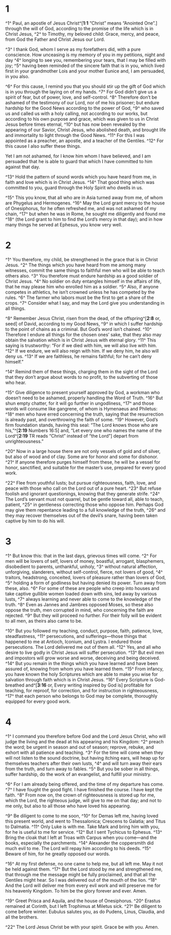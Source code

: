 # 1 
^1^ Paul, an apostle of Jesus Christ^[**1:1** “Christ” means “Anointed One”.] through the will of God, according to the promise of the life which is in Christ Jesus, ^2^ to Timothy, my beloved child: Grace, mercy, and peace, from God the Father and Christ Jesus our Lord. 


^3^ I thank God, whom I serve as my forefathers did, with a pure conscience. How unceasing is my memory of you in my petitions, night and day ^4^ longing to see you, remembering your tears, that I may be filled with joy; ^5^ having been reminded of the sincere faith that is in you, which lived first in your grandmother Lois and your mother Eunice and, I am persuaded, in you also. 

^6^ For this cause, I remind you that you should stir up the gift of God which is in you through the laying on of my hands. ^7^ For God didn’t give us a spirit of fear, but of power, love, and self-control. ^8^ Therefore don’t be ashamed of the testimony of our Lord, nor of me his prisoner; but endure hardship for the Good News according to the power of God, ^9^ who saved us and called us with a holy calling, not according to our works, but according to his own purpose and grace, which was given to us in Christ Jesus before times eternal, ^10^ but has now been revealed by the appearing of our Savior, Christ Jesus, who abolished death, and brought life and immortality to light through the Good News. ^11^ For this I was appointed as a preacher, an apostle, and a teacher of the Gentiles. ^12^ For this cause I also suffer these things. 

Yet I am not ashamed, for I know him whom I have believed, and I am persuaded that he is able to guard that which I have committed to him against that day. 

^13^ Hold the pattern of sound words which you have heard from me, in faith and love which is in Christ Jesus. ^14^ That good thing which was committed to you, guard through the Holy Spirit who dwells in us. 

^15^ This you know, that all who are in Asia turned away from me, of whom are Phygelus and Hermogenes. ^16^ May the Lord grant mercy to the house of Onesiphorus, for he often refreshed me, and was not ashamed of my chain, ^17^ but when he was in Rome, he sought me diligently and found me ^18^ (the Lord grant to him to find the Lord’s mercy in that day); and in how many things he served at Ephesus, you know very well. 

# 2 
^1^ You therefore, my child, be strengthened in the grace that is in Christ Jesus. ^2^ The things which you have heard from me among many witnesses, commit the same things to faithful men who will be able to teach others also. ^3^ You therefore must endure hardship as a good soldier of Christ Jesus. ^4^ No soldier on duty entangles himself in the affairs of life, that he may please him who enrolled him as a soldier. ^5^ Also, if anyone competes in athletics, he isn’t crowned unless he has competed by the rules. ^6^ The farmer who labors must be the first to get a share of the crops. ^7^ Consider what I say, and may the Lord give you understanding in all things. 

^8^ Remember Jesus Christ, risen from the dead, of the offspring^[**2:8** or, seed] of David, according to my Good News, ^9^ in which I suffer hardship to the point of chains as a criminal. But God’s word isn’t chained. ^10^ Therefore I endure all things for the chosen ones’ sake, that they also may obtain the salvation which is in Christ Jesus with eternal glory. ^11^ This saying is trustworthy: “For if we died with him, we will also live with him. ^12^ If we endure, we will also reign with him. If we deny him, he also will deny us. ^13^ If we are faithless, he remains faithful; for he can’t deny himself.” 


^14^ Remind them of these things, charging them in the sight of the Lord that they don’t argue about words to no profit, to the subverting of those who hear. 

^15^ Give diligence to present yourself approved by God, a workman who doesn’t need to be ashamed, properly handling the Word of Truth. ^16^ But shun empty chatter, for it will go further in ungodliness, ^17^ and those words will consume like gangrene, of whom is Hymenaeus and Philetus: ^18^ men who have erred concerning the truth, saying that the resurrection is already past, and overthrowing the faith of some. ^19^ However, God’s firm foundation stands, having this seal: “The Lord knows those who are his,”^[**2:19** Numbers 16:5] and, “Let every one who names the name of the Lord^[**2:19** TR reads “Christ” instead of “the Lord”] depart from unrighteousness.” 
 

^20^ Now in a large house there are not only vessels of gold and of silver, but also of wood and of clay. Some are for honor and some for dishonor. ^21^ If anyone therefore purges himself from these, he will be a vessel for honor, sanctified, and suitable for the master’s use, prepared for every good work. 

^22^ Flee from youthful lusts; but pursue righteousness, faith, love, and peace with those who call on the Lord out of a pure heart. ^23^ But refuse foolish and ignorant questionings, knowing that they generate strife. ^24^ The Lord’s servant must not quarrel, but be gentle toward all, able to teach, patient, ^25^ in gentleness correcting those who oppose him. Perhaps God may give them repentance leading to a full knowledge of the truth, ^26^ and they may recover themselves out of the devil’s snare, having been taken captive by him to do his will. 

# 3 
^1^ But know this: that in the last days, grievous times will come. ^2^ For men will be lovers of self, lovers of money, boastful, arrogant, blasphemers, disobedient to parents, unthankful, unholy, ^3^ without natural affection, unforgiving, slanderers, without self-control, fierce, not lovers of good, ^4^ traitors, headstrong, conceited, lovers of pleasure rather than lovers of God, ^5^ holding a form of godliness but having denied its power. Turn away from these, also. ^6^ For some of these are people who creep into houses and take captive gullible women loaded down with sins, led away by various lusts, ^7^ always learning and never able to come to the knowledge of the truth. ^8^ Even as Jannes and Jambres opposed Moses, so these also oppose the truth, men corrupted in mind, who concerning the faith are rejected. ^9^ But they will proceed no further. For their folly will be evident to all men, as theirs also came to be. 

^10^ But you followed my teaching, conduct, purpose, faith, patience, love, steadfastness, ^11^ persecutions, and sufferings—those things that happened to me at Antioch, Iconium, and Lystra. I endured those persecutions. The Lord delivered me out of them all. ^12^ Yes, and all who desire to live godly in Christ Jesus will suffer persecution. ^13^ But evil men and impostors will grow worse and worse, deceiving and being deceived. ^14^ But you remain in the things which you have learned and have been assured of, knowing from whom you have learned them. ^15^ From infancy, you have known the holy Scriptures which are able to make you wise for salvation through faith which is in Christ Jesus. ^16^ Every Scripture is God-breathed and^[**3:16** or, Every writing inspired by God is] profitable for teaching, for reproof, for correction, and for instruction in righteousness, ^17^ that each person who belongs to God may be complete, thoroughly equipped for every good work.
 

# 4 
^1^ I command you therefore before God and the Lord Jesus Christ, who will judge the living and the dead at his appearing and his Kingdom: ^2^ preach the word; be urgent in season and out of season; reprove, rebuke, and exhort with all patience and teaching. ^3^ For the time will come when they will not listen to the sound doctrine, but having itching ears, will heap up for themselves teachers after their own lusts, ^4^ and will turn away their ears from the truth, and turn away to fables. ^5^ But you be sober in all things, suffer hardship, do the work of an evangelist, and fulfill your ministry. 

^6^ For I am already being offered, and the time of my departure has come. ^7^ I have fought the good fight. I have finished the course. I have kept the faith. ^8^ From now on, the crown of righteousness is stored up for me, which the Lord, the righteous judge, will give to me on that day; and not to me only, but also to all those who have loved his appearing. 

^9^ Be diligent to come to me soon, ^10^ for Demas left me, having loved this present world, and went to Thessalonica; Crescens to Galatia; and Titus to Dalmatia. ^11^ Only Luke is with me. Take Mark and bring him with you, for he is useful to me for service. ^12^ But I sent Tychicus to Ephesus. ^13^ Bring the cloak that I left at Troas with Carpus when you come—and the books, especially the parchments. ^14^ Alexander the coppersmith did much evil to me. The Lord will repay him according to his deeds. ^15^ Beware of him, for he greatly opposed our words. 

^16^ At my first defense, no one came to help me, but all left me. May it not be held against them. ^17^ But the Lord stood by me and strengthened me, that through me the message might be fully proclaimed, and that all the Gentiles might hear. So I was delivered out of the mouth of the lion. ^18^ And the Lord will deliver me from every evil work and will preserve me for his heavenly Kingdom. To him be the glory forever and ever. Amen. 

^19^ Greet Prisca and Aquila, and the house of Onesiphorus. ^20^ Erastus remained at Corinth, but I left Trophimus at Miletus sick. ^21^ Be diligent to come before winter. Eubulus salutes you, as do Pudens, Linus, Claudia, and all the brothers. 

^22^ The Lord Jesus Christ be with your spirit. Grace be with you. Amen. 